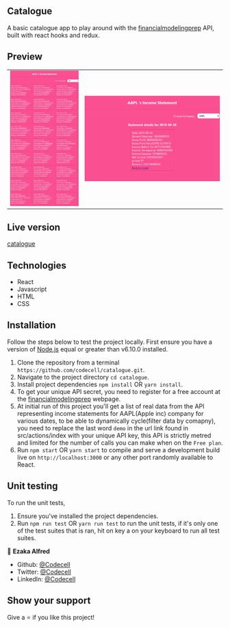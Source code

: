 ## Catalogue
A basic catalogue app to play around with the [financialmodelingprep](https://financialmodelingprep.com/developer) API, built with react hooks and redux.

## Preview
|                |                |
|----------------|----------------|
|<img src='./assets/pic.png' />|<img src='./assets/pic2.png' />|

## Live version
[catalogue](https://incomecatalogue.herokuapp.com/)

## Technologies
  - React
  - Javascript
  - HTML
  - CSS

## Installation
Follow the steps below to test the project locally. First ensure you have a version of [Node.js](http://nodejs.org/) equal or greater than v6.10.0 installed.

1. Clone the repository from a terminal `https://github.com/codecell/catalogue.git`.
2. Navigate to the project directory `cd catalogue`.
3. Install project dependencies `npm install` OR `yarn install`.
4. To get your unique API secret, you need to register for a free account at the [financialmodelingprep](https://financialmodelingprep.com/developer) webpage.
5. At initial run of this project you'll get a list of real data from the API representing income statements for AAPL(Apple inc) company for various dates, to be able to dynamically cycle(filter data by comapny), you need to replace the last word `demo` in the url link found in src/actions/index with your unique API key, this API is strictly metred and limited for the number of calls you can make when on the `Free plan`.
6. Run `npm start` OR `yarn start` to compile  and serve a development build live on `http://localhost:3000` 
or any other port randomly available to React.

## Unit testing
To run the unit tests, 
1. Ensure you've installed the project dependencies.
2. Run `npm run test` OR `yarn run test` to run the unit tests, if it's only one of the test suites that is ran, hit on key a on your keyboard to run all test suites.

👤 **Ezaka Alfred**

- Github: [@Codecell](https://github.com/codecell)
- Twitter: [@Codecell](https://twitter.com/the_codecell)
- LinkedIn: [@Codecell](https://www.linkedin.com/in/alfrednoble/)

## Show your support

Give a ⭐️ if you like this project!